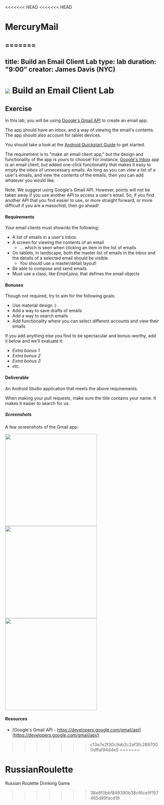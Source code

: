 <<<<<<< HEAD
<<<<<<< HEAD
# MercuryMail
=======
---
title: Build an Email Client Lab
type: lab
duration: "9:00"
creator: James Davis (NYC)
---

# ![](https://ga-dash.s3.amazonaws.com/production/assets/logo-9f88ae6c9c3871690e33280fcf557f33.png) Build an Email Client Lab

## Exercise

In this lab, you will be using [Google's Gmail API](https://developers.google.com/gmail/api/) to create an email app.

The app should have an inbox, and a way of viewing the email's contents. The app should also account for tablet devices.

You should take a look at the [Android Quickstart Guide](https://developers.google.com/gmail/api/quickstart/android) to get started.

The requirement is to "make an email client app," but the design and functionality of the app is yours to choose! For instance, [Google's Inbox](https://www.google.com/inbox/) app is an email client, but added one-click functionality that makes it easy to empty the inbox of unnecessary emails. As long as you can view a list of a user's emails, and view the contents of the emails, then you can add whatever you would like.

Note: We suggest using Google's Gmail API. However, points will not be taken away if you use another API to access a user's email. So, if you find another API that you find easier to use, or more straight forward, or more difficult if you are a masochist, then go ahead!

#### Requirements

Your email clients must show/do the following:

* A list of emails in a user's inbox
* A screen for viewing the contents of an email
  * ... which is seen when clicking an item in the list of emails
* On tablets, in landscape, both the master list of emails in the inbox and the details of a selected email should be visible.
  * You should use a master/detail layout!
* Be able to compose and send emails
* Must use a class, like _Email.java_, that defines the email objects

#### Bonuses

Though not required, try to aim for the following goals:

* Use material design :)
* Add a way to save drafts of emails
* Add a way to search emails
* Add functionality where you can select different accounts and view their emails

If you add anything else you find to be spectacular and bonus-worthy, add it below and we'll evaluate it:

* *Extra bonus 1*
* *Extra bonus 2*
* *Extra bonus 3*
* *etc.*

#### Deliverable

An Android Studio application that meets the above requirements.

When making your pull requests, make sure the title contains your name. It makes it easier to search for us.

##### Screenshots

A few screenshots of the Gmail app:

<img src="screenshots/list_portrait.png" height="300px"/>

<img src="screenshots/tablet_landscape.png" height="300px"/>

<img src="screenshots/details.png" height="300px"/>

#### Resources

* [Google's Gmail API - https://developers.google.com/gmail/api](https://developers.google.com/gmail/api/)
>>>>>>> c13e7e2f30c9ab2c2af3fc2897000dffaf94d4e5
=======
# RussianRoulette
Russian Roulette Drinking Game
>>>>>>> 38e8f0bbf849390b38cf6ce5f157465d89facd19
